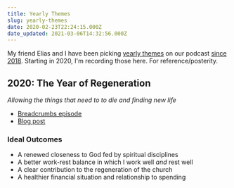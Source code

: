 ```yaml
---
title: Yearly Themes
slug: yearly-themes
date: 2020-02-23T22:24:15.000Z
date_updated: 2021-03-06T14:32:56.000Z
---
```


My friend Elias and I have been picking [yearly themes](https://youtu.be/NVGuFdX5guE) on our podcast [since 2018](https://breadcrumbsfm.com/?name=breadcrumbs69.mp3). Starting in 2020, I'm recording those here. For reference/posterity.

## 2020: The Year of Regeneration

*Allowing the things that need to to die and finding new life*

- [Breadcrumbs episode](https://breadcrumbsfm.com/?name=breadcrumbs163.mp3)
- [Blog post](/regeneration/)

### Ideal Outcomes

- A renewed closeness to God fed by spiritual disciplines
- A better work-rest balance in which I work well *and* rest well
- A clear contribution to the regeneration of the church
- A healthier financial situation and relationship to spending
